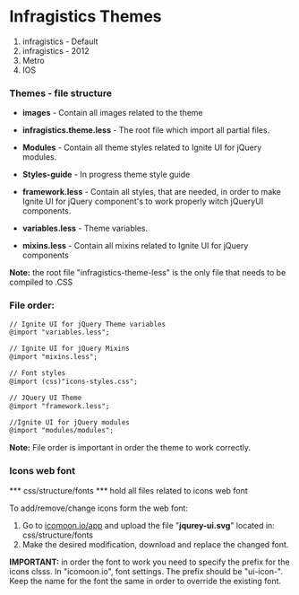 
Infragistics Themes
=====================


1. infragistics - Default
2. infragistics - 2012
3. Metro
4. IOS



### Themes - file structure


* **images** - Contain all images related to the theme

* **infragistics.theme.less** - The root file which import all partial files.

* **Modules** - Contain all theme styles related to Ignite UI for jQuery modules.

* **Styles-guide** - In progress theme style guide

* **framework.less** -  Contain all styles, that are needed, in order to make Ignite UI for jQuery component's to work properly witch jQueryUI components.

* **variables.less** - Theme variables.
 
* **mixins.less** - Contain all mixins related to Ignite UI for jQuery components


**Note:** the root file "infragistics-theme-less" is the only file that needs to be compiled to .CSS


### File order:

```diff
// Ignite UI for jQuery Theme variables
@import "variables.less";

// Ignite UI for jQuery Mixins
@import "mixins.less";

// Font styles
@import (css)"icons-styles.css";

// JQuery UI Theme
@import "framework.less";

//Ignite UI for jQuery modules
@import "modules/modules";
```

**Note:** File order is important in order the theme to work correctly.




### Icons web font

*** css/structure/fonts ***
hold all files related to icons web font

To add/remove/change icons form the web font:
1. Go to [icomoon.io/app](icomoon.io/app) and upload the file "**jqurey-ui.svg**" located in: css/structure/fonts
2. Make the desired modification, download and replace the changed font.


**IMPORTANT:**
in order the font to work you need to specify the prefix for the icons clsss.
In "icomoon.io", font settings. The prefix should be "ui-icon-".
Keep the name for the font the same in order to override the existing font.